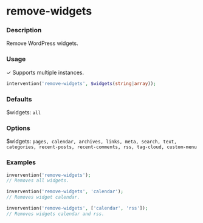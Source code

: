 # remove-widgets

### Description
Remove WordPress widgets.

### Usage
&#10003; Supports multiple instances.
```php
intervention('remove-widgets', $widgets(string|array));
```

### Defaults
$widgets: `all`

### Options
$widgets: `pages, calendar, archives, links, meta, search, text, categories, recent-posts, recent-comments, rss, tag-cloud, custom-menu`

### Examples
```php
invervention('remove-widgets');
// Removes all widgets.

invervention('remove-widgets', 'calendar');
// Removes widget calendar.

invervention('remove-widgets', ['calendar', 'rss']);
// Removes widgets calendar and rss.
```
